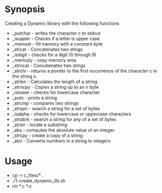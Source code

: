 # Synopsis

Creating a Dynamic library with the following functions

+ _putchar - writes the character c to stdout
+ _isupper - Checks if a letter is upper case
+ _memset - fill memory with a constant byte
+ _strcat - Concatenates two stings
+ _isdigit - checks for a digit (0 through 9)
+ _memcpy - copy memory area
+ _strncat - Concatenates two stings
+ _strchr - returns a pointer to the first occurrence of the character c in the string s.
+ _strlen - Calculates the length of a string
+ _strncpy - Copies a string up to an n byte
+ _islower - checks for lowercase character
+ _puts - prints a string
+ _strcmp - compares two strings
+ _strspn - search a string for a set of bytes
+ _isalpha - checks for lowercase or uppercase characters
+ _strpbrk - search a string for any of a set of bytes
+ _strstr - locate a substring
+ _abs - computes the absolute value of an integer.
+ _strcpy - create a copy of a string
+ _atoi - Converts numbers in a string to integers

# Usage

+ cp -r c_files/* .
+ ./1-create_dynamic_lib.sh
+ rm *.c *.o